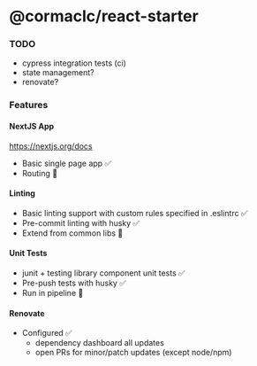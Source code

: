 # @cormaclc/react-starter

### TODO

* cypress integration tests (ci)
* state management?
* renovate?

### Features

#### NextJS App

https://nextjs.org/docs

* Basic single page app :white_check_mark:
* Routing :construction:

#### Linting

* Basic linting support with custom rules specified in .eslintrc :white_check_mark:
* Pre-commit linting with husky :white_check_mark:
* Extend from common libs :construction:

#### Unit Tests

* junit + testing library component unit tests :white_check_mark:
* Pre-push tests with husky :white_check_mark:
* Run in pipeline :construction:

#### Renovate

* Configured :white_check_mark:
  * dependency dashboard all updates 
  * open PRs for minor/patch updates (except node/npm)
